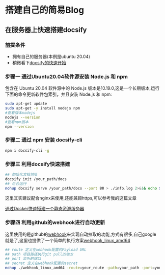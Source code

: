 # 搭建自己的简易Blog

## 在服务器上快速搭建docsify

### 前提条件

* 拥有自己的服务器(本例是ubuntu 20.04)
* 稍微看下[docsify的快速开始](https://docsify.js.org/#/quickstart)

### 步骤一 通过Ubuntu20.04软件源安装 Node.js 和 npm

包含在 Ubuntu 20.04 软件源中的 Node.js 版本是10.19.0,这是一个长期版本,运行下面的命令更新软件包索引，并且安装 Node.js 和 npm:

```bash
sudo apt-get update
sudo apt-get -y install nodejs npm
#查看版本nodejs
nodejs --version
#查看npm版本
npm --version
```

### 步骤二 通过 npm 安装 docsify-cli

```bash
npm i docsify-cli -g
```

### 步骤三 利用docsify快速搭建

```bash
## 初始化文档地址
docsify init /your_path/docs
## 后台运行
nohup docsify serve /your_path/docs --port 80 > ./info.log 2>&1& echo $! > ./info.pid
```

这里其实建议配合nginx来使用,还能兼顾https,可以参考我的这篇文章

[通过Docker快速搭建一个静态资源服务器](../../docs/Play/static_resource_server.md)

### 步骤四 利用github的webhook进行自动更新

这里使用的是github的[webhook](https://docs.github.com/cn/developers/webhooks-and-events/webhooks/about-webhooks)来实现自动拉取的功能,方式有很多,自己google就是了,这里也提供了一个简单的执行方案[webhook_linux_amd64](https://github.com/767829413/webhook)

```bash
## route 定义在webhook配置的Payload URL
## path 项目路径执行git pull的地方
## port 监听的端口
## secret 定义在webhook配置的secret
nohup ./webhook_linux_amd64 -route=your_route -path=your_path -port=your_port -secret=your_secret > ./webhook.log 2>&1& echo $! > ./webhook.pid
```
